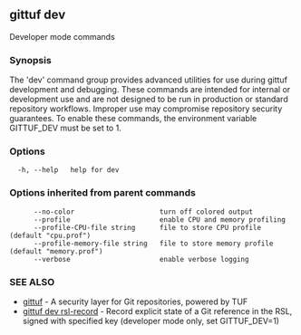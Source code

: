 ## gittuf dev

Developer mode commands

### Synopsis

The 'dev' command group provides advanced utilities for use during gittuf development and debugging. These commands are intended for internal or development use and are not designed to be run in production or standard repository workflows. Improper use may compromise repository security guarantees. To enable these commands, the environment variable GITTUF_DEV must be set to 1.

### Options

```
  -h, --help   help for dev
```

### Options inherited from parent commands

```
      --no-color                     turn off colored output
      --profile                      enable CPU and memory profiling
      --profile-CPU-file string      file to store CPU profile (default "cpu.prof")
      --profile-memory-file string   file to store memory profile (default "memory.prof")
      --verbose                      enable verbose logging
```

### SEE ALSO

* [gittuf](gittuf.md)	 - A security layer for Git repositories, powered by TUF
* [gittuf dev rsl-record](gittuf_dev_rsl-record.md)	 - Record explicit state of a Git reference in the RSL, signed with specified key (developer mode only, set GITTUF_DEV=1)


